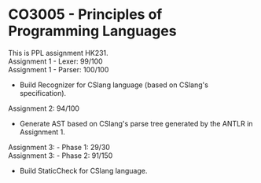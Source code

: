 # CO3005 - Principles of Programming Languages
This is PPL assignment HK231.\
Assignment 1 - Lexer: 99/100\
Assignment 1 - Parser: 100/100
* Build Recognizer for CSlang language (based on CSlang's specification).

Assignment 2: 94/100

* Generate AST based on CSlang's parse tree generated by the ANTLR in Assignment 1.

Assignment 3: - Phase 1: 29/30\
Assignment 3: - Phase 2: 91/150
* Build StaticCheck for CSlang language.
